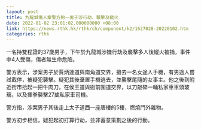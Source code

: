 ```yaml
---
layout: post
title: 九龍城傷人案警方拘一男子涉行劫、襲擊及縱火
date: 2022-01-02 23:01:02.000000000 +08:00
link: https://news.rthk.hk/rthk/ch/component/k2/1627028-20220102.htm
categories: rthk
---
```


一名持雙程證的37歲男子，下午於九龍城涉嫌行劫及襲擊多人後縱火被捕，事件中4人受傷，傷者無生命危險。

警方表示，涉案男子於賈炳達道與南角道交界，搶去一名女途人手機，有男途人嘗試截停，被疑犯襲擊。疑犯其後棄置手機逃去，並襲擊尾隨的女事主。他之後到附近街市拾起一把牛肉刀，在侯王道與衙前圍道交界，以刀敲碎一輛私家車車頭玻璃，以及揮拳襲擊27歲私家車司機。

警方指，涉案男子其後走上太子道西一座唐樓的5樓，燃燒門外雜物。

警方初步相信，疑犯起初打算行劫，並非蓄意策劃之後的行動。

